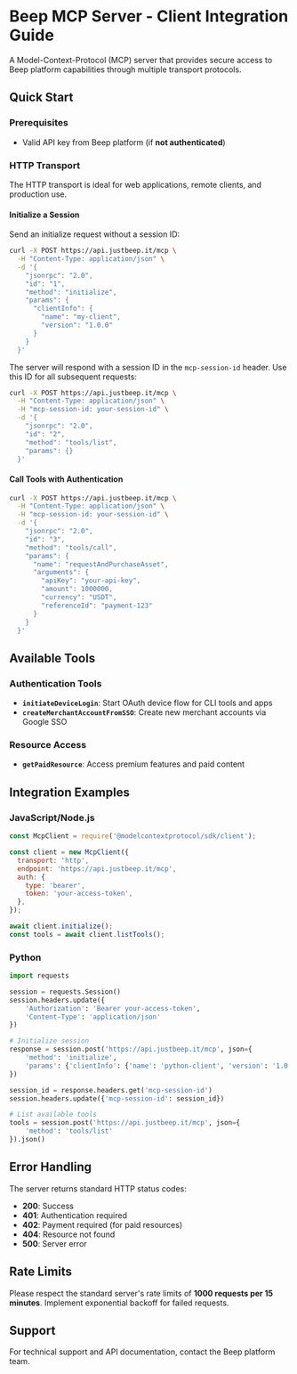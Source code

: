 # Beep MCP Server - Client Integration Guide

A Model-Context-Protocol (MCP) server that provides secure access to Beep platform capabilities through multiple transport protocols.

## Quick Start

### Prerequisites

- Valid API key from Beep platform (if **not authenticated**)

### HTTP Transport

The HTTP transport is ideal for web applications, remote clients, and production use.

#### Initialize a Session

Send an initialize request without a session ID:

```bash
curl -X POST https://api.justbeep.it/mcp \
  -H "Content-Type: application/json" \
  -d '{
    "jsonrpc": "2.0",
    "id": "1",
    "method": "initialize",
    "params": {
      "clientInfo": {
        "name": "my-client",
        "version": "1.0.0"
      }
    }
  }'
```

The server will respond with a session ID in the `mcp-session-id` header. Use this ID for all subsequent requests:

```bash
curl -X POST https://api.justbeep.it/mcp \
  -H "Content-Type: application/json" \
  -H "mcp-session-id: your-session-id" \
  -d '{
    "jsonrpc": "2.0",
    "id": "2",
    "method": "tools/list",
    "params": {}
  }'
```

#### Call Tools with Authentication

```bash
curl -X POST https://api.justbeep.it/mcp \
  -H "Content-Type: application/json" \
  -H "mcp-session-id: your-session-id" \
  -d '{
    "jsonrpc": "2.0",
    "id": "3",
    "method": "tools/call",
    "params": {
      "name": "requestAndPurchaseAsset",
      "arguments": {
        "apiKey": "your-api-key",
        "amount": 1000000,
        "currency": "USDT",
        "referenceId": "payment-123"
      }
    }
  }'
```

## Available Tools

### Authentication Tools

- **`initiateDeviceLogin`**: Start OAuth device flow for CLI tools and apps
- **`createMerchantAccountFromSSO`**: Create new merchant accounts via Google SSO

### Resource Access

- **`getPaidResource`**: Access premium features and paid content

## Integration Examples

### JavaScript/Node.js

```javascript
const McpClient = require('@modelcontextprotocol/sdk/client');

const client = new McpClient({
  transport: 'http',
  endpoint: 'https://api.justbeep.it/mcp',
  auth: {
    type: 'bearer',
    token: 'your-access-token',
  },
});

await client.initialize();
const tools = await client.listTools();
```

### Python

```python
import requests

session = requests.Session()
session.headers.update({
    'Authorization': 'Bearer your-access-token',
    'Content-Type': 'application/json'
})

# Initialize session
response = session.post('https://api.justbeep.it/mcp', json={
    'method': 'initialize',
    'params': {'clientInfo': {'name': 'python-client', 'version': '1.0.0'}}
})

session_id = response.headers.get('mcp-session-id')
session.headers.update({'mcp-session-id': session_id})

# List available tools
tools = session.post('https://api.justbeep.it/mcp', json={
    'method': 'tools/list'
}).json()
```

## Error Handling

The server returns standard HTTP status codes:

- **200**: Success
- **401**: Authentication required
- **402**: Payment required (for paid resources)
- **404**: Resource not found
- **500**: Server error

## Rate Limits

Please respect the standard server's rate limits of **1000 requests per 15 minutes**. Implement exponential backoff for failed requests.

## Support

For technical support and API documentation, contact the Beep platform team.
